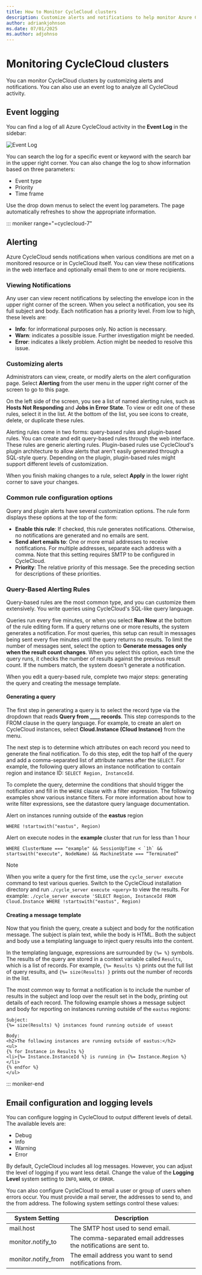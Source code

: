 ```yaml
---
title: How to Monitor CycleCloud clusters
description: Customize alerts and notifications to help monitor Azure CycleCloud clusters. An event log can be used to analyze CycleCloud activity. Review logging levels.
author: adriankjohnson
ms.date: 07/01/2025
ms.author: adjohnso
---
```


# Monitoring CycleCloud clusters

You can monitor CycleCloud clusters by customizing alerts and notifications. You can also use an event log to analyze all CycleCloud activity.

## Event logging

You can find a log of all Azure CycleCloud activity in the **Event Log** in the sidebar:

![Event Log](~/articles/cyclecloud/images/event-log.png)

You can search the log for a specific event or keyword with the search bar in the upper right corner. You can also change the log to show information based on three parameters:

* Event type
* Priority
* Time frame

Use the drop down menus to select the event log parameters. The page automatically refreshes to show the appropriate information. 

::: moniker range="=cyclecloud-7"
## Alerting

Azure CycleCloud sends notifications when various conditions are met on a monitored resource or in CycleCloud itself. You can view these notifications in the web interface and optionally email them to one or more recipients.

### Viewing Notifications

Any user can view recent notifications by selecting the envelope icon in the upper right corner of the screen. When you select a notification, you see its full subject and body. Each notification has a priority level. From low to high, these levels are:

* **Info**: for informational purposes only. No action is necessary.
* **Warn**: indicates a possible issue. Further investigation might be needed.
* **Error**: indicates a likely problem. Action might be needed to resolve this issue.

### Customizing alerts

Administrators can view, create, or modify alerts on the alert configuration page. Select **Alerting** from the user menu in the upper right corner of the screen to go to this page.

On the left side of the screen, you see a list of named alerting rules, such as **Hosts Not Responding** and **Jobs in Error State**. To view or edit one of these rules, select it in the list. At the bottom of the list, you see icons to create, delete, or duplicate these rules.

Alerting rules come in two forms: query­-based rules and plugin­-based rules. You can create and edit query­-based rules through the web interface. These rules are generic alerting rules. Plugin­-based rules use CycleCloud's plugin architecture to allow alerts that aren't easily generated through a SQL­-style query. Depending on the plugin, plugin­-based rules might support different levels of customization.

When you finish making changes to a rule, select **Apply** in the lower right corner to save your changes.

### Common rule configuration options

Query and plugin alerts have several customization options. The rule form displays these options at the top of the form:

* **Enable this rule**: If checked, this rule generates notifications. Otherwise, no notifications are generated and no emails are sent.
* **Send alert emails to**: One or more email addresses to receive notifications. For multiple addresses, separate each address with a comma. Note that this setting requires SMTP to be configured in CycleCloud.
* **Priority**: The relative priority of this message. See the preceding section for descriptions of these priorities.

### Query­-Based Alerting Rules

Query­-based rules are the most common type, and you can customize them extensively. You write queries using CycleCloud's SQL­-like query language.

Queries run every five minutes, or when you select **Run Now** at the bottom of the rule editing form. If a query returns one or more results, the system generates a notification. For most queries, this setup can result in messages being sent every five minutes until the query returns no results. To limit the number of messages sent, select the option to **Generate messages only when the result count changes**. When you select this option, each time the query runs, it checks the number of results against the previous result count. If the numbers match, the system doesn't generate a notification.

When you edit a query­-based rule, complete two major steps: generating the query and creating the message template.

#### Generating a query

The first step in generating a query is to select the record type via the dropdown that reads **Query from ____ records**. This step corresponds to the FROM clause in the query language. For example, to create an alert on CycleCloud instances, select **Cloud.Instance (Cloud Instance)** from the menu.

The next step is to determine which attributes on each record you need to generate the final notification. To do this step, edit the top half of the query and add a comma-separated list of attribute names after the `SELECT`. For example, the following query allows an instance notification to contain region and instance ID: `SELECT Region, InstanceId`.

To complete the query, determine the conditions that should trigger the notification and fill in the `WHERE` clause with a filter expression. The following examples show various instance filters. For more information about how to write filter expressions, see the datastore query language documentation.

Alert on instances running outside of the **eastus** region

``` Query
WHERE !startswith("eastus", Region)
```

Alert on execute nodes in the **example** cluster that run for less than 1 hour

``` Query
WHERE ClusterName === "example" && SessionUpTime < `1h` && startswith("execute", NodeName) && MachineState === “Terminated”
```

> [!NOTE]
> When you write a query for the first time, use the `cycle_server execute` command to test various queries. Switch to the CycleCloud installation directory and run `./cycle_server execute <query>` to view the results. For example: `./cycle_server execute 'SELECT Region, InstanceId FROM Cloud.Instance WHERE !startswith("eastus", Region)`

#### Creating a message template

Now that you finish the query, create a subject and body for the notification message. The subject is plain text, while the body is HTML. Both the subject and body use a templating language to inject query results into the content.

In the templating language, expressions are surrounded by `{%= %}` symbols. The results of the query are stored in a context variable called `Results`, which is a list of records. For example, `{%= Results %}` prints out the full list of query results, and `{%= size(Results) }` prints out the number of records in the list.

The most common way to format a notification is to include the number of results in the subject and loop over the result set in the body, printing out details of each record. The following example shows a message subject and body for reporting on instances running outside of the `eastus` regions:

``` EmailTemplate
Subject:
{%= size(Results) %} instances found running outside of us­east

Body:
<h2>The following instances are running outside of eastus:</h2>
<ul>
{% for Instance in Results %}
<li>{%= Instance.InstanceId %} is running in {%= Instance.Region %}</li>
{% endfor %}
</ul>
```
::: moniker-end

## Email configuration and logging levels

You can configure logging in CycleCloud to output different levels of detail. The available levels are:

* Debug
* Info
* Warning
* Error

By default, CycleCloud includes all log messages. However, you can adjust the level of logging if you want less detail. Change the value of the **Logging Level** system setting to `INFO`, `WARN`, or `ERROR`.

You can also configure CycleCloud to email a user or group of users when errors occur. You must provide a mail server, the addresses to send to, and the from address. The following system settings control these values:

| System Setting       | Description                                                        |
| -------------------- | ------------------------------------------------------------------ |
| mail.host            | The SMTP host used to send email.                                  |
| monitor.notify_to    | The comma-separated email addresses the notifications are sent to. |
| monitor.notify_from  | The email address you want to send notifications from.                 |

